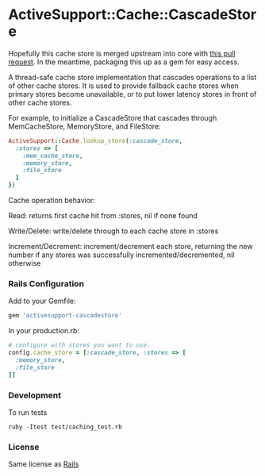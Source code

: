 # ActiveSupport::Cache::CascadeStore

Hopefully this cache store is merged upstream into core
with [this pull request](https://github.com/rails/rails/pull/5263).
In the meantime, packaging this up as a gem for easy access.

A thread-safe cache store implementation that cascades
operations to a list of other cache stores. It is used to
provide fallback cache stores when primary stores become
unavailable, or to put lower latency stores in front of
other cache stores.

For example, to initialize a CascadeStore that
cascades through MemCacheStore, MemoryStore, and FileStore:

```ruby
ActiveSupport::Cache.lookup_store(:cascade_store,
  :stores => [
    :mem_cache_store,
    :memory_store,
    :file_store
  ]
})
```

Cache operation behavior:

Read: returns first cache hit from :stores, nil if none found

Write/Delete: write/delete through to each cache store in
:stores

Increment/Decrement: increment/decrement each store, returning
the new number if any stores was successfully
incremented/decremented, nil otherwise

### Rails Configuration

Add to your Gemfile:

```ruby
gem 'activesupport-cascadestore'
```

In your production.rb:

```ruby
# configure with stores you want to use.
config.cache_store = [:cascade_store, :stores => [
  :memory_store,
  :file_store
]]
```

### Development

To run tests

```
ruby -Itest test/caching_test.rb
```

### License

Same license as [Rails](http://github.com/rails/rails)